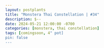 ```yaml
---
layout: postplants
title: "Monstera Thai Constellation | #34"
description: $--
date: 2024-05-21 12:00:00 -0700
categories: [monstera, thai constellation]
tags: [comingsoon, 4" pot]
pin: false
---
```

